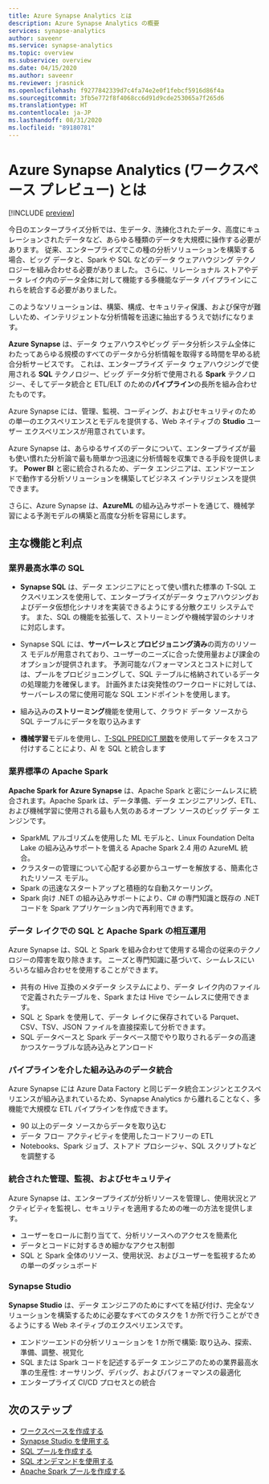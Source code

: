 ```yaml
---
title: Azure Synapse Analytics とは
description: Azure Synapse Analytics の概要
services: synapse-analytics
author: saveenr
ms.service: synapse-analytics
ms.topic: overview
ms.subservice: overview
ms.date: 04/15/2020
ms.author: saveenr
ms.reviewer: jrasnick
ms.openlocfilehash: f9277842339d7c4fa74e2e0f1febcf5916d86f4a
ms.sourcegitcommit: 3fb5e772f8f4068cc6d91d9cde253065a7f265d6
ms.translationtype: HT
ms.contentlocale: ja-JP
ms.lasthandoff: 08/31/2020
ms.locfileid: "89180781"
---
```

# <a name="what-is-azure-synapse-analytics-workspaces-preview"></a>Azure Synapse Analytics (ワークスペース プレビュー) とは

[!INCLUDE [preview](includes/note-preview.md)]

今日のエンタープライズ分析では、生データ、洗練化されたデータ、高度にキュレーションされたデータなど、あらゆる種類のデータを大規模に操作する必要があります。 従来、エンタープライズでこの種の分析ソリューションを構築する場合、ビッグ データと、Spark や SQL などのデータ ウェアハウジング テクノロジーを組み合わせる必要がありました。 さらに、リレーショナル ストアやデータ レイク内のデータ全体に対して機能する多機能なデータ パイプラインにこれらを統合する必要がありました。  

このようなソリューションは、構築、構成、セキュリティ保護、および保守が難しいため、インテリジェントな分析情報を迅速に抽出するうえで妨げになります。

**Azure Synapse** は、データ ウェアハウスやビッグ データ分析システム全体にわたってあらゆる規模のすべてのデータから分析情報を取得する時間を早める統合分析サービスです。 これは、エンタープライズ データ ウェアハウジングで使用される **SQL** テクノロジー、ビッグ データ分析で使用される **Spark** テクノロジー、そしてデータ統合と ETL/ELT のための**パイプライン**の長所を組み合わせたものです。

Azure Synapse には、管理、監視、コーディング、およびセキュリティのための単一のエクスペリエンスとモデルを提供する、Web ネイティブの **Studio** ユーザー エクスペリエンスが用意されています。

Azure Synapse は、あらゆるサイズのデータについて、エンタープライズが最も使い慣れた分析論で最も簡単かつ迅速に分析情報を収集できる手段を提供します。 **Power BI** と密に統合されるため、データ エンジニアは、エンドツーエンドで動作する分析ソリューションを構築してビジネス インテリジェンスを提供できます。

さらに、Azure Synapse は、**AzureML** の組み込みサポートを通じて、機械学習による予測モデルの構築と高度な分析を容易にします。

## <a name="key-features--benefits"></a>主な機能と利点

### <a name="industry-leading-sql"></a>業界最高水準の SQL

* **Synapse SQL** は、データ エンジニアにとって使い慣れた標準の T-SQL エクスペリエンスを使用して、エンタープライズがデータ ウェアハウジングおよびデータ仮想化シナリオを実装できるようにする分散クエリ システムです。 また、SQL の機能を拡張して、ストリーミングや機械学習のシナリオに対応します。

* Synapse SQL には、**サーバーレス**と**プロビジョニング済み**の両方のリソース モデルが用意されており、ユーザーのニーズに合った使用量および課金のオプションが提供されます。 予測可能なパフォーマンスとコストに対しては、プールをプロビジョニングして、SQL テーブルに格納されているデータの処理能力を確保します。 計画外または突発性のワークロードに対しては、サーバーレスの常に使用可能な SQL エンドポイントを使用します。
* 組み込みの**ストリーミング**機能を使用して、クラウド データ ソースから SQL テーブルにデータを取り込みます
* **機械学習**モデルを使用し、[T-SQL PREDICT 関数](https://docs.microsoft.com/sql/t-sql/queries/predict-transact-sql?view=azure-sqldw-latest)を使用してデータをスコア付けすることにより、AI を SQL と統合します

### <a name="industry-standard-apache-spark"></a>業界標準の Apache Spark

**Apache Spark for Azure Synapse** は、Apache Spark と密にシームレスに統合されます。Apache Spark は、データ準備、データ エンジニアリング、ETL、および機械学習に使用される最も人気のあるオープン ソースのビッグ データ エンジンです。

* SparkML アルゴリズムを使用した ML モデルと、Linux Foundation Delta Lake の組み込みサポートを備える Apache Spark 2.4 用の AzureML 統合。
* クラスターの管理について心配する必要からユーザーを解放する、簡素化されたリソース モデル。
* Spark の迅速なスタートアップと積極的な自動スケーリング。
* Spark 向け .NET の組み込みサポートにより、C# の専門知識と既存の .NET コードを Spark アプリケーション内で再利用できます。

### <a name="interop-of-sql-and-apache-spark-on-your-data-lake"></a>データ レイクでの SQL と Apache Spark の相互運用

Azure Synapse は、SQL と Spark を組み合わせて使用する場合の従来のテクノロジーの障害を取り除きます。 ニーズと専門知識に基づいて、シームレスにいろいろな組み合わせを使用することができます。

* 共有の Hive 互換のメタデータ システムにより、データ レイク内のファイルで定義されたテーブルを、Spark または Hive でシームレスに使用できます。
* SQL と Spark を使用して、データ レイクに保存されている Parquet、CSV、TSV、JSON ファイルを直接探索して分析できます。
* SQL データベースと Spark データベース間でやり取りされるデータの高速かつスケーラブルな読み込みとアンロード

### <a name="built-in-data-integration-via-pipelines"></a>パイプラインを介した組み込みのデータ統合

Azure Synapse には Azure Data Factory と同じデータ統合エンジンとエクスペリエンスが組み込まれているため、Synapse Analytics から離れることなく、多機能で大規模な ETL パイプラインを作成できます。

* 90 以上のデータ ソースからデータを取り込む
* データ フロー アクティビティを使用したコードフリーの ETL
* Notebooks、Spark ジョブ、ストアド プロシージャ、SQL スクリプトなどを調整する

### <a name="unified-management-monitoring-and-security"></a>統合された管理、監視、およびセキュリティ

Azure Synapse は、エンタープライズが分析リソースを管理し、使用状況とアクティビティを監視し、セキュリティを適用するための唯一の方法を提供します。

* ユーザーをロールに割り当てて、分析リソースへのアクセスを簡素化
* データとコードに対するきめ細かなアクセス制御
* SQL と Spark 全体のリソース、使用状況、およびユーザーを監視するための単一のダッシュボード

### <a name="synapse-studio"></a>Synapse Studio

**Synapse Studio** は、データ エンジニアのためにすべてを結び付け、完全なソリューションを構築するために必要なすべてのタスクを 1 か所で行うことができるようにする Web ネイティブのエクスペリエンスです。

* エンドツーエンドの分析ソリューションを 1 か所で構築: 取り込み、探索、準備、調整、視覚化
* SQL または Spark コードを記述するデータ エンジニアのための業界最高水準の生産性: オーサリング、デバッグ、およびパフォーマンスの最適化
* エンタープライズ CI/CD プロセスとの統合

## <a name="next-steps"></a>次のステップ

* [ワークスペースを作成する](quickstart-create-workspace.md)
* [Synapse Studio を使用する](quickstart-synapse-studio.md)
* [SQL プールを作成する](quickstart-create-sql-pool-portal.md)
* [SQL オンデマンドを使用する](quickstart-sql-on-demand.md)
* [Apache Spark プールを作成する](quickstart-create-apache-spark-pool-portal.md)
